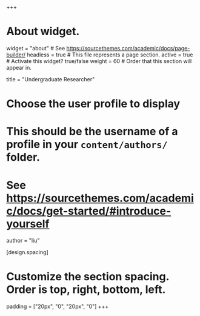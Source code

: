 +++
# About widget.
widget = "about"  # See https://sourcethemes.com/academic/docs/page-builder/
headless = true  # This file represents a page section.
active = true  # Activate this widget? true/false
weight = 60  # Order that this section will appear in.

title = "Undergraduate Researcher"

# Choose the user profile to display
# This should be the username of a profile in your `content/authors/` folder.
# See https://sourcethemes.com/academic/docs/get-started/#introduce-yourself
author = "liu"

[design.spacing]
  # Customize the section spacing. Order is top, right, bottom, left.
  padding = ["20px", "0", "20px", "0"]
+++
